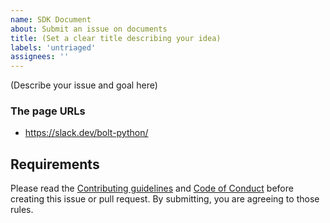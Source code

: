```yaml
---
name: SDK Document
about: Submit an issue on documents
title: (Set a clear title describing your idea)
labels: 'untriaged'
assignees: ''
---
```


(Describe your issue and goal here)

### The page URLs

* https://slack.dev/bolt-python/

## Requirements

Please read the [Contributing guidelines](https://github.com/slackapi/bolt-python/blob/main/.github/contributing.md) and [Code of Conduct](https://slackhq.github.io/code-of-conduct) before creating this issue or pull request. By submitting, you are agreeing to those rules.
